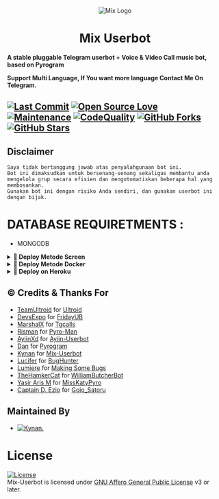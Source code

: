 <p align="center">
  <img src="https://telegra.ph//file/19b336da463a05d7d8f8c.jpg" alt="Mix Logo">
</p>
<h1 align="center">
  <b>Mix Userbot</b>
</h1>

<b>A stable pluggable Telegram userbot + Voice & Video Call music bot, based on Pyrogram

Support Multi Language, If You want more language Contact Me On Telegram.</b>


[![Last Commit](https://img.shields.io/github/last-commit/naya1503/Mix-Userbot?color=red&logo=github&logoColor=blue&style=for-the-badge)](https://github.com/naya1503/Mix-Userbot/commits)
[![Open Source Love](https://badges.frapsoft.com/os/v2/open-source.png?v=103)](https://github.com/naya1503/Mix-Userbot)
[![Maintenance](https://img.shields.io/badge/Maintained%3F-Yes-blue)](https://GitHub.com/naya1503/Mix-Userbot/graphs/commit-activity)
[![CodeQuality](https://img.shields.io/codacy/grade/a723cb464d5a4d25be3152b5d71de82d?color=blue&logo=codacy)](https://app.codacy.com/gh/naya1503/Mix-Userbot/dashboard)
[![GitHub Forks](https://img.shields.io/github/forks/naya1503/Mix-Userbot?&logo=github)](https://github.com/naya1503/Mix-Userbot/fork)
[![GitHub Stars](https://img.shields.io/github/stars/naya1503/Mix-Userbot?&logo=github)](https://github.com/naya1503/Mix-Userbot/stargazers)
----

## Disclaimer

```
Saya tidak bertanggung jawab atas penyalahgunaan bot ini.
Bot ini dimaksudkan untuk bersenang-senang sekaligus membantu anda
mengelola grup secara efisien dan mengotomatiskan beberapa hal yang membosankan.
Gunakan bot ini dengan risiko Anda sendiri, dan gunakan userbot ini dengan bijak.
```

# DATABASE REQUIRETMENTS :
- MONGODB


<details>
<summary><b>🔗 Deploy Metode Screen</b></summary>
<br>

• `sudo apt-get update && sudo apt-get upgrade -y`

• `sudo pip3 install -U pip`

• `sudo apt-get install python3-pip ffmpeg -y`

 • `git clone https://github.com/naya1503/Mix-Userbot`

 • `cd Mix-Userbot`

 • `pip3 install -r req*`

 • `cp sample.env .env`

 • `nano .env`
 
 • Silakan isi vars yang diperlukan api_id, api_hash, session, heroku_api, heroku_app_name, mongo_uri, db_name, scheme, hostname, port, username dan password jika butuh.

  - Jika sudah 
  - ketik ctrl + S
  - ctrl + X

 • `screen -S mix`

 • `bash start`

</details>

<details>
<summary><b>🔗 Deploy Metode Docker</b></summary>
<br>

• `curl -sSL https://get.docker.com | sh`

 • `git clone https://github.com/naya1503/Mix-Userbot`

 • `cd Mix-Userbot`

 • `cp sample.env .env`

 • `nano .env`
 
 • Silakan isi vars yang diperlukan api_id, api_hash, session, heroku_api, heroku_app_name, mongo_uri, db_name, scheme, hostname, port, username dan password jika butuh.

  - Jika sudah 
  - ketik ctrl + S
  - ctrl + X

 • `docker build . -t mix`

 • `docker run --name namalu --env-file .env -d -t mix`

</details>

<details>
<summary><b>🔗 Deploy on Heroku</b></summary>
<br>
• Silakan isi vars yang diperlukan api_id, api_hash, session, heroku_api, heroku_app_name, mongo_uri, db_name, scheme, hostname, port, username dan password jika butuh.

<h3 align="center">Click The Button</h3>
<a align="center" href="https://dashboard.heroku.com/new?template=https://github.com/naya1503/Mix-Userbot"><img src="https://www.herokucdn.com/deploy/button.svg"></a>
</div>

</details>


## © Credits & Thanks For
* [TeamUltroid](https://github.com/TeamUltroid) for [Ultroid](https://github.com/TeamUltroid/Ultroid)
* [DevsExpo](https://github.com/DevsExpo) for [FridayUB](https://github.com/DevsExpo/FridayUserBot)
* [MarshalX](https://github.com/MarshalX) for [Tgcalls](https://github.com/MarshalX/tgcalls)
* [Risman](https://github.com/mrismanaziz) for [Pyro-Man](https://github.com/mrismanaziz/Pyro-Man)
* [AyiinXd](https://github.com/AyiinXd) for [Ayiin-Userbot](https://github.com/AyiinXd/Ayiin-Userbot)
* [Dan](https://github.com/delivrance) for [Pyrogram](https://github.com/pyrogram/pyrogram)
* [Kynan](https://github.com/naya1503) for [Mix-Userbot](https://github.com/naya1503/Mix-Userbot)
* [Lucifer](https://github.com/jonesroot) for [BugHunter](https://t.me/LuciferBukanRobot)
* [Lumiere](https://github.com/NotLumiere) for [Making Some Bugs](https://t.me/Urfavtoyy)
* [TheHamkerCat](https://github.com/TheHamkerCat) for [WilliamButcherBot](https://github.com/TheHamkerCat/WilliamButcherBot)
* [Yasir Aris M](https://github.com/yasirarism) for [MissKatyPyro](https://github.com/yasirarism/MissKatyPyro)
* [Captain D. Ezio](https://github.com/iamgojoof6eyes) for [Gojo_Satoru](https://github.com/Gojo-Bots/Gojo_Satoru)




## Maintained By
* [![Kynan.](https://img.shields.io/static/v1?label=Ky&message=nan&color=critical)](https://t.me/kenapanan)




# License
[![License](https://www.gnu.org/graphics/agplv3-155x51.png)](LICENSE)   
Mix-Userbot is licensed under [GNU Affero General Public License](https://www.gnu.org/licenses/agpl-3.0.en.html) v3 or later.
